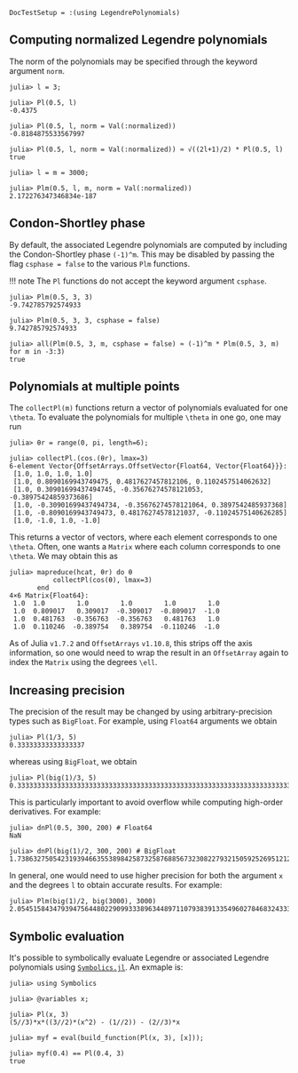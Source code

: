 ```@meta
DocTestSetup = :(using LegendrePolynomials)
```

## Computing normalized Legendre polynomials

The norm of the polynomials may be specified through the keyword argument `norm`.

```jldoctest
julia> l = 3;

julia> Pl(0.5, l)
-0.4375

julia> Pl(0.5, l, norm = Val(:normalized))
-0.8184875533567997

julia> Pl(0.5, l, norm = Val(:normalized)) ≈ √((2l+1)/2) * Pl(0.5, l)
true

julia> l = m = 3000;

julia> Plm(0.5, l, m, norm = Val(:normalized))
2.172276347346834e-187
```

## Condon-Shortley phase

By default, the associated Legendre polynomials are computed by including the Condon-Shortley phase ``(-1)^m``.
This may be disabled by passing the flag `csphase = false` to the various `Plm` functions.

!!! note
    The `Pl` functions do not accept the keyword argument `csphase`.

```jldoctest
julia> Plm(0.5, 3, 3)
-9.742785792574933

julia> Plm(0.5, 3, 3, csphase = false)
9.742785792574933

julia> all(Plm(0.5, 3, m, csphase = false) ≈ (-1)^m * Plm(0.5, 3, m) for m in -3:3)
true
```

## Polynomials at multiple points

The `collectPl(m)` functions return a vector of polynomials evaluated for one ``\theta``. To evaluate the polynomials for multiple ``\theta`` in one go, one may run

```jldoctest multipletheta
julia> θr = range(0, pi, length=6);

julia> collectPl.(cos.(θr), lmax=3)
6-element Vector{OffsetArrays.OffsetVector{Float64, Vector{Float64}}}:
 [1.0, 1.0, 1.0, 1.0]
 [1.0, 0.8090169943749475, 0.4817627457812106, 0.1102457514062632]
 [1.0, 0.30901699437494745, -0.35676274578121053, -0.38975424859373686]
 [1.0, -0.30901699437494734, -0.35676274578121064, 0.3897542485937368]
 [1.0, -0.8090169943749473, 0.48176274578121037, -0.11024575140626285]
 [1.0, -1.0, 1.0, -1.0]
```

This returns a vector of vectors, where each element corresponds to one ``\theta``. Often, one wants a `Matrix` where
each column corresponds to one ``\theta``. We may obtain this as

```jldoctest multipletheta
julia> mapreduce(hcat, θr) do θ
           collectPl(cos(θ), lmax=3)
       end
4×6 Matrix{Float64}:
 1.0  1.0        1.0        1.0        1.0        1.0
 1.0  0.809017   0.309017  -0.309017  -0.809017  -1.0
 1.0  0.481763  -0.356763  -0.356763   0.481763   1.0
 1.0  0.110246  -0.389754   0.389754  -0.110246  -1.0
```

As of Julia `v1.7.2` and `OffsetArrays` `v1.10.8`, this strips off the axis information, so one would need to wrap the result in an `OffsetArray` again to index the `Matrix` using the degrees ``\ell``.

## Increasing precision

The precision of the result may be changed by using arbitrary-precision types such as `BigFloat`. For example, using `Float64` arguments we obtain

```jldoctest
julia> Pl(1/3, 5)
0.33333333333333337
```

whereas using `BigFloat`, we obtain

```jldoctest
julia> Pl(big(1)/3, 5)
0.3333333333333333333333333333333333333333333333333333333333333333333333333333305
```

This is particularly important to avoid overflow while computing high-order derivatives. For example:

```jldoctest
julia> dnPl(0.5, 300, 200) # Float64
NaN

julia> dnPl(big(1)/2, 300, 200) # BigFloat
1.738632750542319394663553898425873258768856732308227932150592526951212145232716e+499
```

In general, one would need to use higher precision for both the argument `x` and the degrees `l` to obtain accurate results. For example:

```jldoctest
julia> Plm(big(1)/2, big(3000), 3000)
2.05451584347939475644802290993338963448971107938391335496027846832433343889916e+9844
```

## Symbolic evaluation

It's possible to symbolically evaluate Legendre or associated Legendre polynomials using [`Symbolics.jl`](https://github.com/JuliaSymbolics/Symbolics.jl). An exmaple is:

```jldoctest
julia> using Symbolics

julia> @variables x;

julia> Pl(x, 3)
(5//3)*x*((3//2)*(x^2) - (1//2)) - (2//3)*x

julia> myf = eval(build_function(Pl(x, 3), [x]));

julia> myf(0.4) == Pl(0.4, 3)
true
```
